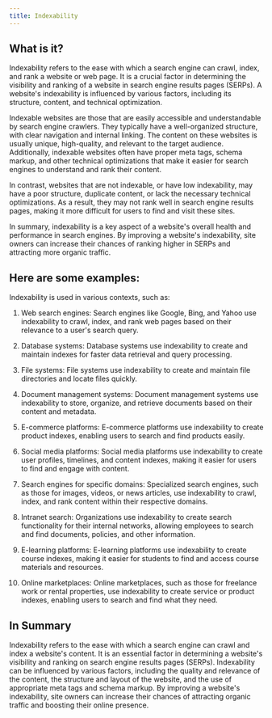 ```yaml
---
title: Indexability
---
```




## What is it?

Indexability refers to the ease with which a search engine can crawl, index, and rank a website or web page. It is a crucial factor in determining the visibility and ranking of a website in search engine results pages (SERPs). A website's indexability is influenced by various factors, including its structure, content, and technical optimization.

Indexable websites are those that are easily accessible and understandable by search engine crawlers. They typically have a well-organized structure, with clear navigation and internal linking. The content on these websites is usually unique, high-quality, and relevant to the target audience. Additionally, indexable websites often have proper meta tags, schema markup, and other technical optimizations that make it easier for search engines to understand and rank their content.

In contrast, websites that are not indexable, or have low indexability, may have a poor structure, duplicate content, or lack the necessary technical optimizations. As a result, they may not rank well in search engine results pages, making it more difficult for users to find and visit these sites.

In summary, indexability is a key aspect of a website's overall health and performance in search engines. By improving a website's indexability, site owners can increase their chances of ranking higher in SERPs and attracting more organic traffic.

## Here are some examples:

Indexability is used in various contexts, such as:

1. Web search engines: Search engines like Google, Bing, and Yahoo use indexability to crawl, index, and rank web pages based on their relevance to a user's search query.

2. Database systems: Database systems use indexability to create and maintain indexes for faster data retrieval and query processing.

3. File systems: File systems use indexability to create and maintain file directories and locate files quickly.

4. Document management systems: Document management systems use indexability to store, organize, and retrieve documents based on their content and metadata.

5. E-commerce platforms: E-commerce platforms use indexability to create product indexes, enabling users to search and find products easily.

6. Social media platforms: Social media platforms use indexability to create user profiles, timelines, and content indexes, making it easier for users to find and engage with content.

7. Search engines for specific domains: Specialized search engines, such as those for images, videos, or news articles, use indexability to crawl, index, and rank content within their respective domains.

8. Intranet search: Organizations use indexability to create search functionality for their internal networks, allowing employees to search and find documents, policies, and other information.

9. E-learning platforms: E-learning platforms use indexability to create course indexes, making it easier for students to find and access course materials and resources.

10. Online marketplaces: Online marketplaces, such as those for freelance work or rental properties, use indexability to create service or product indexes, enabling users to search and find what they need.

## In Summary

Indexability refers to the ease with which a search engine can crawl and index a website's content. It is an essential factor in determining a website's visibility and ranking on search engine results pages (SERPs). Indexability can be influenced by various factors, including the quality and relevance of the content, the structure and layout of the website, and the use of appropriate meta tags and schema markup. By improving a website's indexability, site owners can increase their chances of attracting organic traffic and boosting their online presence.
